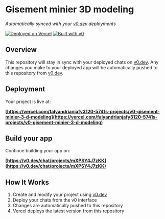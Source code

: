 # Gisement minier 3D modeling

*Automatically synced with your [v0.dev](https://v0.dev) deployments*

[![Deployed on Vercel](https://img.shields.io/badge/Deployed%20on-Vercel-black?style=for-the-badge&logo=vercel)](https://vercel.com/falyandrianjafy3120-5741s-projects/v0-gisement-minier-3-d-modeling)
[![Built with v0](https://img.shields.io/badge/Built%20with-v0.dev-black?style=for-the-badge)](https://v0.dev/chat/projects/mXPSY4J7zKK)

## Overview

This repository will stay in sync with your deployed chats on [v0.dev](https://v0.dev).
Any changes you make to your deployed app will be automatically pushed to this repository from [v0.dev](https://v0.dev).

## Deployment

Your project is live at:

**[https://vercel.com/falyandrianjafy3120-5741s-projects/v0-gisement-minier-3-d-modeling](https://vercel.com/falyandrianjafy3120-5741s-projects/v0-gisement-minier-3-d-modeling)**

## Build your app

Continue building your app on:

**[https://v0.dev/chat/projects/mXPSY4J7zKK](https://v0.dev/chat/projects/mXPSY4J7zKK)**

## How It Works

1. Create and modify your project using [v0.dev](https://v0.dev)
2. Deploy your chats from the v0 interface
3. Changes are automatically pushed to this repository
4. Vercel deploys the latest version from this repository
